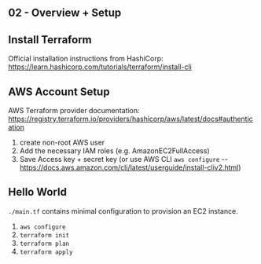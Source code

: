 ## 02 - Overview + Setup

## Install Terraform

Official installation instructions from HashiCorp: https://learn.hashicorp.com/tutorials/terraform/install-cli

## AWS Account Setup

AWS Terraform provider documentation: https://registry.terraform.io/providers/hashicorp/aws/latest/docs#authentication

1. create non-root AWS user
2. Add the necessary IAM roles (e.g. AmazonEC2FullAccess)
3. Save Access key + secret key (or use AWS CLI `aws configure` -- https://docs.aws.amazon.com/cli/latest/userguide/install-cliv2.html)

## Hello World

`./main.tf` contains minimal configuration to provision an EC2 instance.

1. `aws configure`
2. `terraform init`
3. `terraform plan`
4. `terraform apply`
